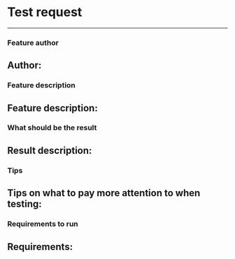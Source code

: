 # Test request

---

### Feature author

## Author:

### Feature description

## Feature description:

### What should be the result

## Result description:

### Tips

## Tips on what to pay more attention to when testing:

### Requirements to run

## Requirements:
